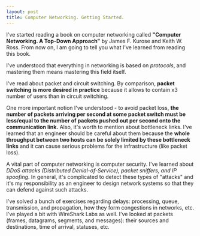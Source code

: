 ```yaml
---
layout: post
title: Computer Networking. Getting Started.
---
```


I've started reading a book on computer networking called **"Computer Networking. A Top-Down Approach"** by James F. Kurose and Keith W. Ross. From now on, I am going to tell you what I've learned from reading this book.

I've understood that everything in networking is based on *protocols*, and mastering them means mastering this field itself.

I've read about packet and circuit switching. By comparison, **packet switching is more desired in practice** because it allows to contain x3 number of users than in circuit switching.

One more important notion I've understood - to avoid packet loss, **the number of packets arriving per second at some packet switch must be less/equal to the number of packets pushed out per second onto the communication link.** Also, it's worth to mention about bottleneck links. I've learned that an engineer should be careful about them because the **whole throughput between two hosts can be solely limited by these bottleneck links** and it can cause serious problems for the infrastructure (like packet loss).

A vital part of computer networking is computer security. I've learned about *DDoS attacks (Distributed Denial-of-Service), packet sniffers, and IP spoofing*. In general, it's complicated to detect these types of "attacks" and it's my responsibility as an engineer to design network systems so that they can defend against such attacks. 

I've solved a bunch of exercises regarding delays: processing, queue, transmission, and propagation, how they form congestions in networks, etc. I've played a bit with WireShark Labs as well. I've looked at packets (frames, datagrams, segments, and messages): their sources and destinations, time of arrival, statuses, etc.
